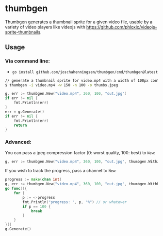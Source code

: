 # thumbgen

Thumbgen generates a thumbnail sprite for a given video file, usable by a variety of video players like videojs with https://github.com/phloxic/videojs-sprite-thumbnails.

## Usage

### Via command line:
- `go install github.com/joschahenningsen/thumbgen/cmd/thumbgen@latest`
```bash
// generate a thumbnail sprite for video.mp4 with a width of 100px containing 100 thumbnails:
$ thumbgen -i video.mp4 -w 150 -n 100 -o thumbs.jpeg
```

```go
g, err := thumbgen.New("video.mp4", 360, 100, "out.jpg")
if err != nil {
	fmt.Println(err)
}
err = g.Generate()
if err != nil {
	fmt.Println(err)
	return
}
```

### Advanced: 

You can pass a jpeg compression factor (0: worst quality, 100: best) to `New`:

```go
g, err := thumbgen.New("video.mp4", 360, 100, "out.jpg", thumbgen.WithJpegCompression(90))
```

If you wish to track the progress, pass a channel to `New`:

```go
progress := make(chan int)
g, err := thumbgen.New("video.mp4", 360, 100, "out.jpg", thumbgen.WithProgressChan(&progress))
go func(){
	for {
		p := <-progress
		fmt.Println("progress: ", p, "%") // or whatever
		if p == 100 {
			break
		}
	}
}()
g.Generate()
```